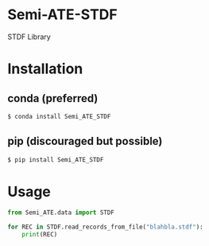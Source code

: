 # Semi-ATE-STDF
STDF Library


# Installation

## conda (preferred)

```bash
$ conda install Semi_ATE_STDF
```

## pip (discouraged but possible)

```bash
$ pip install Semi_ATE_STDF
```

# Usage

```python
from Semi_ATE.data import STDF

for REC in STDF.read_records_from_file("blahbla.stdf"):
    print(REC)
```
